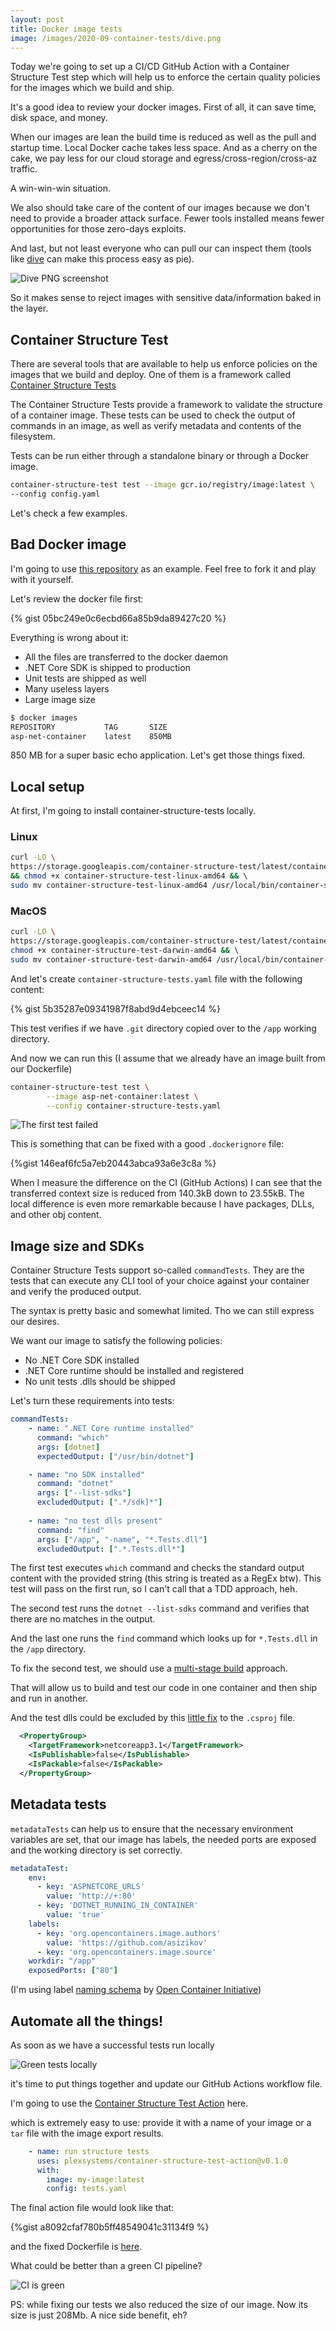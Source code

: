 ```yaml
---
layout: post
title: Docker image tests
image: /images/2020-09-container-tests/dive.png
---
```




Today we're going to set up a CI/CD GitHub Action with a Container Structure Test step which will help us to enforce the certain quality policies for the images which we build and ship.

It's a good idea to review your docker images. First of all, it can save time, disk space, and money. 

When our images are lean the build time is reduced as well as the pull and startup time. Local Docker cache takes less space. And as a cherry on the cake, we pay less for our cloud storage and egress/cross-region/cross-az traffic. 

A win-win-win situation.

We also should take care of the content of our images because we don't need to provide a broader attack surface. Fewer tools installed means fewer opportunities for those zero-days exploits.

And last, but not least everyone who can pull our can inspect them (tools like [dive](https://github.com/wagoodman/dive) can make this process easy as pie).

![Dive PNG screenshot](/images/2020-09-container-tests/dive.png)

So it makes sense to reject images with sensitive data/information baked in the layer.

## Container Structure Test

There are several tools that are available to help us enforce policies on the images that we build and deploy. One of them is a framework called [Container Structure Tests](https://github.com/GoogleContainerTools/container-structure-test)

The Container Structure Tests provide a framework to validate the structure of a container image. These tests can be used to check the output of commands in an image, as well as verify metadata and contents of the filesystem.

Tests can be run either through a standalone binary or through a Docker image.

```bash
container-structure-test test --image gcr.io/registry/image:latest \
--config config.yaml
```

Let's check a few examples. 

## Bad Docker image

I'm going to use [this repository](https://github.com/asizikov/asp-net-container) as an example. Feel free to fork it and play with it yourself.

Let's review the docker file first: 

{% gist 05bc249e0c6ecbd66a85b9da89427c20 %}

Everything is wrong about it: 

* All the files are transferred to the docker daemon
* .NET Core SDK is shipped to production
* Unit tests are shipped as well
* Many useless layers 
* Large image size

```bash
$ docker images
REPOSITORY           TAG       SIZE
asp-net-container    latest    850MB
```

850 MB for a super basic echo application. Let's get those things fixed.

## Local setup

At first, I'm going to install container-structure-tests locally.

### Linux

```bash
curl -LO \
https://storage.googleapis.com/container-structure-test/latest/container-structure-test-linux-amd64 \
&& chmod +x container-structure-test-linux-amd64 && \ 
sudo mv container-structure-test-linux-amd64 /usr/local/bin/container-structure-test
```

### MacOS

```bash
curl -LO \
https://storage.googleapis.com/container-structure-test/latest/container-structure-test-darwin-amd64 && \ 
chmod +x container-structure-test-darwin-amd64 && \ 
sudo mv container-structure-test-darwin-amd64 /usr/local/bin/container-structure-test
```

And let's create `container-structure-tests.yaml` file with the following content:

{% gist 5b35287e09341987f8abd9d4ebceec14 %}

This test verifies if we have `.git` directory copied over to the `/app` working directory.

And now we can run this (I assume that we already have an image built from our Dockerfile)

```bash
container-structure-test test \
        --image asp-net-container:latest \
        --config container-structure-tests.yaml 
```

![The first test failed](/images/2020-09-container-tests/git-test.png)

This is something that can be fixed with a good `.dockerignore` file:

{%gist 146eaf6fc5a7eb20443abca93a6e3c8a %}

When I measure the difference on the CI (GitHub Actions) I can see that the transferred context size is reduced from 
140.3kB down to 23.55kB. The local difference is even more remarkable because I have packages, DLLs, and other obj content.


## Image size and SDKs

Container Structure Tests support so-called `commandTests`. They are the tests that can execute any CLI tool of your choice against your container and verify the produced output.

The syntax is pretty basic and somewhat limited. Tho we can still express our desires. 

We want our image to satisfy the following policies:

* No .NET Core SDK installed
* .NET Core runtime should be installed and registered
* No unit tests .dlls should be shipped

Let's turn these requirements into tests:

```yaml
commandTests:
    - name: ".NET Core runtime installed"
      command: "which"
      args: [dotnet]
      expectedOutput: ["/usr/bin/dotnet"]

    - name: "no SDK installed"
      command: "dotnet"
      args: ["--list-sdks"]
      excludedOutput: [".*/sdk]*"]
    
    - name: "no test dlls present"
      command: "find"
      args: ["/app", "-name", "*.Tests.dll"]
      excludedOutput: [".*.Tests.dll*"]
```

The first test executes `which` command and checks the standard output content with the provided string (this string is treated as a RegEx btw). This test will pass on the first run, so I can't call that a TDD approach, heh.

The second test runs the `dotnet --list-sdks` command and verifies that there are no matches in the output.

And the last one runs the `find` command which looks up for `*.Tests.dll` in the `/app` directory.

To fix the second test, we should use a [multi-stage build](https://docs.docker.com/develop/develop-images/multistage-build/) approach.

That will allow us to build and test our code in one container and then ship and run in another.

And the test dlls could be excluded by this [little fix](https://github.com/dotnet/sdk/blob/3704d0ae1e75166204f2ea154c37ca89097dc97d/src/Tasks/Microsoft.NET.Build.Tasks/targets/Microsoft.NET.Publish.targets#L63-L65) to the `.csproj` file.

```xml
  <PropertyGroup>
    <TargetFramework>netcoreapp3.1</TargetFramework>
    <IsPublishable>false</IsPublishable>
    <IsPackable>false</IsPackable>
  </PropertyGroup>
```

## Metadata tests

`metadataTests` can help us to ensure that the necessary environment variables are set, that our image has labels, the needed ports are exposed and the working directory is set correctly.


```yaml
metadataTest:
    env:
      - key: 'ASPNETCORE_URLS'
        value: 'http://+:80'
      - key: 'DOTNET_RUNNING_IN_CONTAINER'
        value: 'true'
    labels:
      - key: 'org.opencontainers.image.authors'
        value: 'https://github.com/asizikov'
      - key: 'org.opencontainers.image.source'
    workdir: "/app"
    exposedPorts: ["80"]
```

(I'm using label [naming schema](https://github.com/opencontainers/image-spec/blob/master/annotations.md#pre-defined-annotation-keys) by [Open Container Initiative](https://opencontainers.org/))

## Automate all the things!

As soon as we have a successful tests run locally 

![Green tests locally](/images/2020-09-container-tests/green-tests-local.png)

it's time to put things together and update our GitHub Actions workflow file.

I'm going to use the [Container Structure Test Action](https://github.com/marketplace/actions/container-structure-test-action) here.

which is extremely easy to use: provide it with a name of your image or a `tar` file with the image export results.

```yaml
    - name: run structure tests
      uses: plexsystems/container-structure-test-action@v0.1.0
      with:
        image: my-image:latest
        config: tests.yaml
```

The final action file would look like that: 

{%gist a8092cfaf780b5ff48549041c31134f9 %}

and the fixed Dockerfile is [here](https://github.com/asizikov/asp-net-container/blob/a1d35e57503479e68563f4c8bc1182f985b7028e/Dockerfile.fixed).

What could be better than a green CI pipeline?

![CI is green](/images/2020-09-container-tests/ci-green.png)

PS: while fixing our tests we also reduced the size of our image. Now its size is just 208Mb. A nice side benefit, eh?
